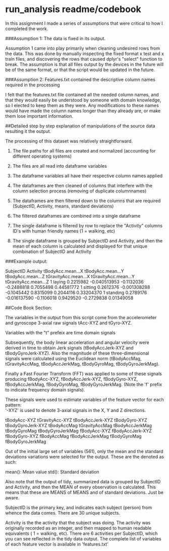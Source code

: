 # run_analysis readme/codebook

In this assignment I made a series of assumptions that were critical to how I completed the work.

###Assumption 1: The data is fixed in its output.

Assumption 1 came into play primarily when cleaning undesired rows from the data. This was done by manually inspecting the fixed format x test and x train files, and discovering the rows that caused dplyr's "select" function to break. The assumption is that all files output by the devices in the future will be of the same format, or that the script would be updated in the future.


###Assumption 2: Features.txt contained the descriptive column names required in the processing

I felt that the features.txt file contained all the needed column names, and that they would easily be understood by someone with domain knowledge, so I elected to keep them as they were. Any modifications to these names would have made the column names longer than they already are, or make them lose important information.


##Detailed step by step explanation of manipulations of the source data resulting it the output.

The processing of this dataset was relatively straightforward.

1. The file paths for all files are created and normalized (accounting for different operating systems)

2. The files are all read into dataframe variables

3. The dataframe variables all have their respective column names applied

4. The dataframes are then cleaned of columns that interfere with the column selection process (removing of duplicate columnnames)

5. The dataframes are then filtered down to the columns that are required (SubjectID, Activity, means, standard deviations)

6. The filtered dataframes are combined into a single dataframe

7. The single dataframe is filtered by row to replace the "Activity" columns ID's with human friendly names (1 = walking, etc)

8. The single dataframe is grouped by SubjectID and Activity, and then the mean of each column is calculated and displayed for that unique combination of SubjectID and Activity

###Example output:

  SubjectID          Activity tBodyAcc.mean...X tBodyAcc.mean...Y tBodyAcc.mean...Z tGravityAcc.mean...X tGravityAcc.mean...Y tGravityAcc.mean...Z
          1            laying         0.2215982      -0.040513953        -0.1132036           -0.2488818            0.7055498           0.44581772
          1           sitting         0.2612376      -0.001308288        -0.1045442            0.8315099            0.2044116           0.33204370
          1          standing         0.2789176      -0.016137590        -0.1106018            0.9429520           -0.2729838           0.01349058


##Code Book Section:

The variables in the output from this script come from the accelerometer and gyroscope 3-axial raw signals tAcc-XYZ and tGyro-XYZ.

Variables with the "t" prefeix are time domain signals 

Subsequently, the body linear acceleration and angular velocity were derived in time to obtain Jerk signals (tBodyAccJerk-XYZ and tBodyGyroJerk-XYZ). Also the magnitude of these three-dimensional signals were calculated using the Euclidean norm (tBodyAccMag, tGravityAccMag, tBodyAccJerkMag, tBodyGyroMag, tBodyGyroJerkMag). 

Finally a Fast Fourier Transform (FFT) was applied to some of these signals producing fBodyAcc-XYZ, fBodyAccJerk-XYZ, fBodyGyro-XYZ, fBodyAccJerkMag, fBodyGyroMag, fBodyGyroJerkMag. (Note the 'f' prefix to indicate frequency domain signals). 

These signals were used to estimate variables of the feature vector for each pattern:  
'-XYZ' is used to denote 3-axial signals in the X, Y and Z directions.

tBodyAcc-XYZ
tGravityAcc-XYZ
tBodyAccJerk-XYZ
tBodyGyro-XYZ
tBodyGyroJerk-XYZ
tBodyAccMag
tGravityAccMag
tBodyAccJerkMag
tBodyGyroMag
tBodyGyroJerkMag
fBodyAcc-XYZ
fBodyAccJerk-XYZ
fBodyGyro-XYZ
fBodyAccMag
fBodyAccJerkMag
fBodyGyroMag
fBodyGyroJerkMag

Out of the initial large set of variables (561), only the mean and the standard deviations variations were selected for the output. These are the denoted as such:

mean(): Mean value
std(): Standard deviation

Also note that the output of tidy, summarized data is grouped by SubjectID and Activity, and then the MEAN of every observation is calculated. This means that these are MEANS of MEANS and of standard deviations. Just be aware.

SubjectID is the primary key, and indicates each subject (person) from whence the data comes. There are 30 unique subjects.

Activity is the the activity that the subject was doing. The activity was originally recorded as an integer, and then mapped to human readable equivalents ( 1 = walking, etc). There are 6 activities per SubjectID, which you can see reflected in the tidy data output.
The complete list of variables of each feature vector is available in 'features.txt'